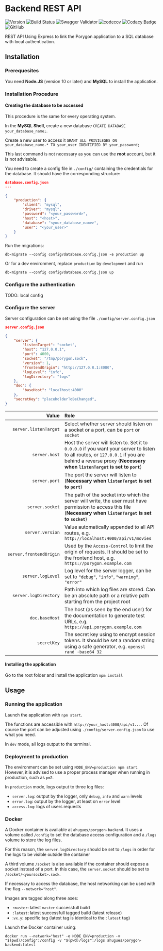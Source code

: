 # Backend REST API #

[![Version](https://img.shields.io/github/package-json/v/ahugues/porygon-backend)](https://github.com/aHugues/porygon-backend)
[![Build Status](https://img.shields.io/azure-devops/build/aurelienhugues59/00b0c8a8-ba7d-422d-8782-20aa9ae35deb/1)](https://dev.azure.com/aurelienhugues59/Porygon)
![Swagger Validator](https://img.shields.io/swagger/valid/3.0?specUrl=https%3A%2F%2Fraw.githubusercontent.com%2FaHugues%2Fporygon-backend%2Fmaster%2Fdoc%2Fswagger.yml)
[![codecov](https://codecov.io/gh/aHugues/porygon-backend/branch/master/graph/badge.svg)](https://codecov.io/gh/aHugues/porygon-backend)
[![Codacy Badge](https://app.codacy.com/project/badge/Grade/a92cb3d262bf4a0592ceb6faacdf12fe)](https://www.codacy.com/manual/aHugues/porygon-backend?utm_source=github.com&amp;utm_medium=referral&amp;utm_content=aHugues/porygon-backend&amp;utm_campaign=Badge_Grade)
![GitHub](https://img.shields.io/github/license/ahugues/porygon-backend)

REST API Using Express to link the Porygon application to a SQL database with local authentication.

## Installation ##

### Prerequesites ###

You need **Node.JS** (version 10 or later) and **MySQL** to install the application.


### Installation Procedure ###

#### Creating the database to be accessed ####

This procedure is the same for every operating system.

In the **MySQL Shell**, create a new database `CREATE DATABASE your_database_name;`.

Create a new user to access it `GRANT ALL PRIVILEGES ON your_database_name.* TO your_user IDENTIFIED BY your_password;`

This last command is not necessary as you can use the **root** account, but it is not advisable.

You need to create a config file in `./config/` containing the credentials for the database. It should have the corresponding structure:

```json
database.config.json
---

{
    "production": {
        "client": "mysql",
        "driver": "mysql",
        "password": "<your_password>", 
        "host": "<host>",
        "database": "<your_database_name>",
        "user": "<your_user>"
    }
}
```

Run the migrations: 

```shell
db-migrate --config config/database.config.json -e production up
```

Or for a dev environment, replace `production` by `development` and run 

```shell
db-migrate --config config/database.config.json up
```

### Configure the authentication

TODO: local config

### Configure the server

Server configuration can be set using the file `./config/server.config.json`

```json
server.config.json

{
    "server": {
        "listenTarget": "socket",
        "host": "127.0.0.1",
        "port": 4000,
        "socket": "/tmp/porygon.sock",
        "version": 1,
        "frontendOrigin": "http://127.0.0.1:8080",
        "logLevel": "info",
        "logDirectory": "logs"
    },
    "doc": {
        "baseHost": "localhost:4000"
    },
    "secretKey": "placeholderToBeChanged",
}
```

| Value | Role |
| ---: | :--- |
| `server.listenTarget` | Select whether server should listen on a socket or a port, can be `port` or `socket` |
| `server.host` | Host the server will listen to. Set it to `0.0.0.0` if you want your server to listen to all routes, or `127.0.0.1` if you are behind a reverse proxy (**Necessary when `listenTarget` is set to `port`**) |
| `server.port` | The port the server will listen to (**Necessary when `listenTarget` is set to `port`**) |
| `server.socket` | The path of the socket into which the server will write, the user must have permission to access this file (**Necessary when `listenTarget` is set to `socket`**)
| `server.version` | Value automatically appended to all API routes, e.g. `http://localhost:4000/api/v1/movies` |
| `server.frontendOrigin` | Used by the `Access-Control` to limit the origin of requests. It should be set to the frontend host, e.g. `https://porygon.example.com` |
| `server.logLevel` | Log level for the server logger, can be set to `"debug"`, `"info"`, `"warning"`, `"error"` |
| `server.logDirectory` | Path into which log files are stored. Can be an absolute path or a relative path starting from the project root |
| `doc.baseHost` | The host (as seen by the end user) for the documentation to generate test URLs, e.g. `https://api.porygon.example.com` |
| `secretKey` | The secret key using to encrypt session tokens. It should be set a random string using a safe generator, e.g. `openssl rand -base64 32` |



#### Installing the application ####

Go to the root folder and install the application `npm install`

## Usage ##

### Running the application

Launch the application with `npm start`.

The functions are accessible with `http://your_host:4000/api/v1...`. Of course the port can be adjusted using `./config/server.config.json` to use what you need.

In `dev` mode, all logs output to the terminal.

### Deployment to production

The environment can be set using `NODE_ENV=production npm start`. However, it is 
advised to use a proper process manager when running in production, such as `pm2`. 

In `production` mode, logs output to three log files: 
- `server.log`: output by the logger, only `debug`, `info` and `warn` levels
- `error.log`: output by the logger, at least on `error` level
- `access.log`: logs of users requests

### Docker

A Docker container is available at `ahugues/porygon-backend`. It uses a volume called `/config` to 
set the database access configuration and a `/logs` volume to store the log files. 

For this reason, the `server.logDirectory` should be set to `/logs` in order for the logs to be visible 
outside the container

A third volume `/socket` is also available if the container should expose a socket instead of a port. In this case, the `server.socket` should be set to `/socket/<yoursocket>.sock`.

If necessary to access the database, the host networking can be used with the flag `--network="host"`.

Images are tagged along three axes: 
- `:master`: latest `master` successfull build
- `:latest`: latest successfull tagged build (latest release)
- :`vx.y`: specific tag (latest tag is identical to the `:latest` tag)

Launch the Docker container using:

```shell
docker run --network="host" -e NODE_ENV=production -v "$(pwd)/config":/config -v "$(pwd)/logs":/logs ahugues/porygon-backend:latest
```

